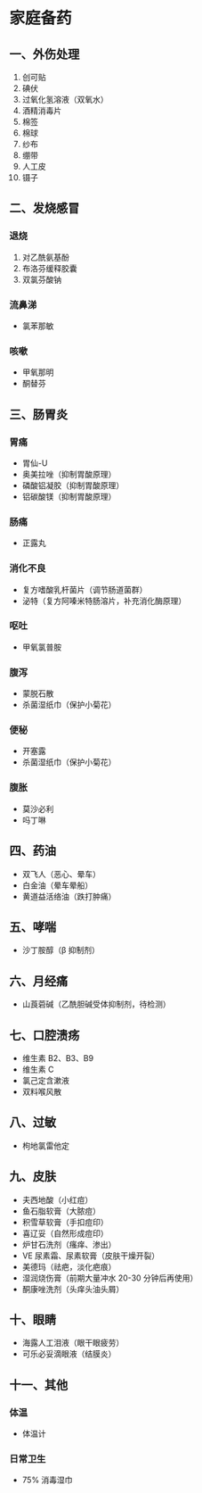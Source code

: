 # 家庭备药

## 一、外伤处理

1. 创可贴
2. 碘伏
3. 过氧化氢溶液（双氧水）
4. 酒精消毒片
5. 棉签
6. 棉球
7. 纱布
8. 绷带
9. 人工皮
10. 镊子

## 二、发烧感冒

### 退烧

1. 对乙酰氨基酚
2. 布洛芬缓释胶囊
3. 双氯芬酸钠

### 流鼻涕

- 氯苯那敏

### 咳嗽

- 甲氧那明
- 酮替芬

## 三、肠胃炎

### 胃痛

- 胃仙-U
- 奥美拉唑（抑制胃酸原理）
- 磷酸铝凝胶（抑制胃酸原理）
- 铝碳酸镁（抑制胃酸原理）

### 肠痛

- 正露丸

### 消化不良

- 复方嗜酸乳杆菌片（调节肠道菌群）
- 泌特（复方阿嗪米特肠溶片，补充消化酶原理）

### 呕吐

- 甲氧氯普胺

### 腹泻

- 蒙脱石散
- 杀菌湿纸巾（保护小菊花）

### 便秘

- 开塞露
- 杀菌湿纸巾（保护小菊花）

### 腹胀

- 莫沙必利
- 吗丁啉

## 四、药油

- 双飞人（恶心、晕车）
- 白金油（晕车晕船）
- 黄道益活络油（跌打肿痛）

## 五、哮喘

- 沙丁胺醇（β 抑制剂）

## 六、月经痛

- 山莨菪碱（乙酰胆碱受体抑制剂，待检测）

## 七、口腔溃疡

- 维生素 B2、B3、B9
- 维生素 C
- 氯己定含漱液
- 双料喉风散

## 八、过敏

- 枸地氯雷他定

## 九、皮肤

- 夫西地酸（小红痘）
- 鱼石脂软膏（大脓痘）
- 积雪草软膏（手扣痘印）
- 喜辽妥（自然形成痘印）
- 炉甘石洗剂（瘙痒、渗出）
- VE 尿素霜、尿素软膏（皮肤干燥开裂）
- 美德玛（祛疤，淡化疤痕）
- 湿润烧伤膏（前期大量冲水 20-30 分钟后再使用）
- 酮康唑洗剂（头痒头油头屑）

## 十、眼睛

- 海露人工泪液（眼干眼疲劳）
- 可乐必妥滴眼液（结膜炎）

## 十一、其他

### 体温

- 体温计

### 日常卫生

- 75% 消毒湿巾
